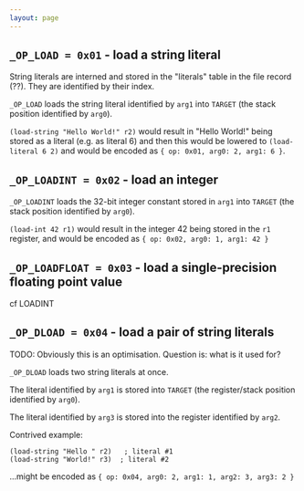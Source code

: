 ```yaml
---
layout: page
---
```


## `_OP_LOAD = 0x01` - load a string literal

String literals are interned and stored in the "literals" table in the file record (??). They are identified by their index.

`_OP_LOAD` loads the string literal identified by `arg1` into `TARGET` (the stack position identified by `arg0`).

`(load-string "Hello World!" r2)` would result in "Hello World!" being stored as a literal (e.g. as literal 6) and then this would be lowered to `(load-literal 6 2)` and would be encoded as `{ op: 0x01, arg0: 2, arg1: 6 }`.

## `_OP_LOADINT = 0x02` - load an integer

`_OP_LOADINT` loads the 32-bit integer constant stored in `arg1` into `TARGET` (the stack position identified by `arg0`).

`(load-int 42 r1)` would result in the integer 42 being stored in the `r1` register, and would be encoded as `{ op: 0x02, arg0: 1, arg1: 42 }`

## `_OP_LOADFLOAT = 0x03` - load a single-precision floating point value

cf LOADINT

## `_OP_DLOAD = 0x04` - load a pair of string literals

TODO: Obviously this is an optimisation. Question is: what is it used for?

`_OP_DLOAD` loads two string literals at once.

The literal identified by `arg1` is stored into `TARGET` (the register/stack position identified by `arg0`).

The literal identified by `arg3` is stored into the register identified by `arg2`.

Contrived example:

    (load-string "Hello " r2)   ; literal #1
    (load-string "World!" r3)  ; literal #2

...might be encoded as `{ op: 0x04, arg0: 2, arg1: 1, arg2: 3, arg3: 2 }`
